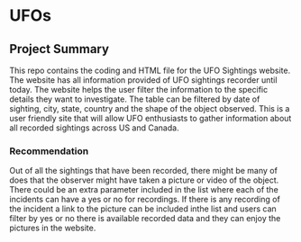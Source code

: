 # UFOs

## Project Summary

This repo contains the coding and HTML file for the UFO Sightings website. The website has all information provided of UFO sightings recorder until today. The website helps the user filter the information to the specific details they want to investigate. The table can be filtered by date of sighting, city, state, country and the shape of the object observed. This is a user friendly site that will allow UFO enthusiasts to gather information about all recorded sightings across US and Canada.

### Recommendation

Out of all the sightings that have been recorded, there might be many of does that the observer might have taken a picture or video of the object. There could be an extra parameter included in the list where each of the incidents can have a yes or no for recordings. If there is any recording of the incident a link to the picture can be included inthe list and users can filter by yes or no there is available recorded data and they can enjoy the pictures in the website.
